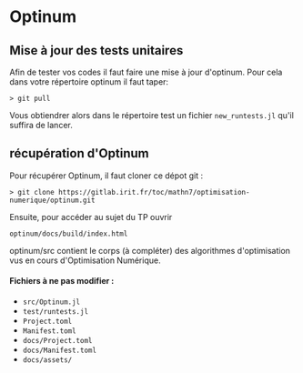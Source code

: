# Optinum

## Mise à jour des tests unitaires
Afin de tester vos codes il faut faire une mise à jour d'optinum. Pour cela dans votre répertoire optinum il faut taper:
 
`> git pull`

Vous obtiendrer alors dans le répertoire test un fichier `new_runtests.jl` qu'il suffira de lancer.


## récupération d'Optinum
Pour récupérer Optinum, il faut cloner ce dépot git : 

`> git clone https://gitlab.irit.fr/toc/mathn7/optimisation-numerique/optinum.git`

Ensuite, pour accéder au sujet du TP ouvrir

`optinum/docs/build/index.html`

optinum/src contient le corps (à compléter) des algorithmes d'optimisation vus en cours d'Optimisation Numérique.


#### Fichiers à ne pas modifier : 
   * `src/Optinum.jl`
   * `test/runtests.jl`
   * `Project.toml`
   * `Manifest.toml`
   * `docs/Project.toml`
   * `docs/Manifest.toml`
   * `docs/assets/`
